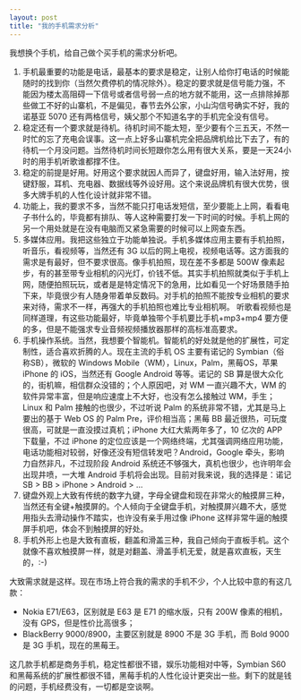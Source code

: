 ```yaml
---
layout: post
title: "我的手机需求分析"
---
```

我想换个手机，给自己做个买手机的需求分析吧。

1. 手机最重要的功能是电话，最基本的要求是稳定，让别人给你打电话的时候能随时的找到你（当然欠费停机的情况除外）。稳定的要求就是信号能力强，不能因为楼太高阻碍一下信号或者信号弱一点的地方就不能用，这一点排除掉那些做工不好的山寨机，不是偏见，春节去外公家，小山沟信号确实不好，我的诺基亚 5070 还有两格信号，姨父那个不知道名字的手机完全没有信号。
2. 稳定还有一个要求就是待机。待机时间不能太短，至少要有个三五天，不然一时忙的忘了充电会误事。这一点上好多山寨机完全把品牌机给比下去了，有的待机一个月没问题。当然待机时间长短跟你怎么用有很大关系，要是一天24小时的用手机听歌谁都撑不住。
3. 稳定的前提是好用。好用这个要求就因人而异了，键盘好用，输入法好用，按键舒服，耳机、充电器、数据线等外设好用。这个来说品牌机有很大优势，很多大牌手机的人性化设计就非常不错。
4. 功能上，我的要求不多，当然不能只打电话发短信，至少要能上上网，看看电子书什么的，毕竟都有排队、等人这种需要打发一下时间的时候。手机上网的另一个用处就是在没有电脑而又紧急需要的时候可以上网查东西。
5. 多媒体应用。我把这些独立于功能单独说。手机多媒体应用主要有手机拍照，听音乐，看视频等，当然还有 3G 以后的网上电视，视频电话等。这方面我的需求是有最好，但不要求很高。像手机拍照，现在差不多都是 500W 像素起步，有的甚至带专业相机的闪光灯，价钱不低。其实手机拍照就类似于手机上网，随便拍照玩玩，或者是是特定情况下的急用，比如看见一个好场景随手拍下来，毕竟很少有人随身带着单反数码。对手机的拍照不能按专业相机的要求来对待，需求不一样，再强大的手机拍照也难比专业相机啊。 听歌看视频也是同样道理，有这些功能最好，毕竟单独带个手机要比手机+mp3+mp4 要方便的多，但是不能强求专业音频视频播放器那样的高标准高要求。
6. 手机操作系统。当然，我想要个智能机。智能机的好处就是他的扩展性，可定制性，适合喜欢折腾的人。现在主流的手机 OS 主要有诺记的 Symbian（俗称SB），微软的 Windows Mobile（WM），Linux，Palm，黑莓OS，苹果 iPhone 的 iOS，当然还有 Google Android 等等。诺记的 SB 算是很大众化的，街机嘛，相信群众没错的；个人原因吧，对 WM 一直兴趣不大，WM 的软件异常丰富，但是响应速度上不大好，也没有怎么接触过 WM，手生；Linux 和 Palm 接触的也很少，不过听说 Palm 的系统非常不错，尤其是马上要出的基于 Web OS 的 Palm Pre，评价相当高；黑莓 BB 最近很热，可玩度很高，可就是一直没摸过真机；iPhone 大红大紫两年多了，10 亿次的 APP 下载量，不过 iPhone 的定位应该是一个网络终端，尤其强调网络应用功能，电话功能相对较弱，好像还没有短信转发吧？Android，Google 牵头，影响力自然非凡，不过现阶段 Android 系统还不够强大，真机也很少，也许明年会出现井喷，一大堆 Android 手机将会出现。目前对我来说，我的选择是：诺记 SB > BB > iPhone > Android > …
7. 键盘外观上大致有传统的数字九键，字母全键盘和现在非常火的触摸屏三种，当然还有全键+触摸屏的。个人倾向于全键盘手机，对触摸屏兴趣不大，感觉用指头去滑动操作不踏实，也许没有亲手用过像 iPhone 这样非常牛逼的触摸屏手机吧，体会不到触摸屏的好处。
8. 手机外形上也是大致有直板，翻盖和滑盖三种，我自己倾向于直板手机。这个就像不喜欢触摸屏一样，就是对翻盖、滑盖手机无爱，就是喜欢直板，天生的，:-)

大致需求就是这样。现在市场上符合我的需求的手机不少，个人比较中意的有这几款：

- Nokia E71/E63，区别就是 E63 是 E71 的缩水版，只有 200W 像素的相机，没有 GPS，但是性价比高很多；
- BlackBerry 9000/8900，主要区别就是 8900 不是 3G 手机，而 Bold 9000 是 3G 手机，现在的黑莓王。

这几款手机都是商务手机，稳定性都很不错，娱乐功能相对中等，Symbian S60 和黑莓系统的扩展性都很不错，黑莓手机的人性化设计更突出一些。剩下的就是钱的问题，手机经费没有，一切都是空谈啊。

